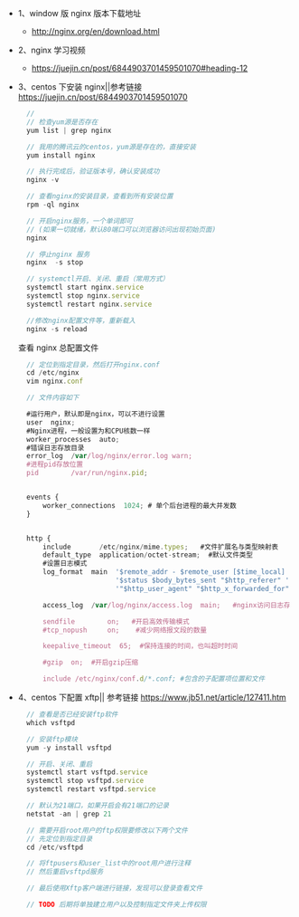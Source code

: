 - 1、window 版 nginx 版本下载地址
  - http://nginx.org/en/download.html
- 2、nginx 学习视频
  - https://juejin.cn/post/6844903701459501070#heading-12
- 3、centos 下安装 nginx||参考链接 https://juejin.cn/post/6844903701459501070

  ```javascript
    //
    // 检查yum源是否存在
    yum list | grep nginx

    // 我用的腾讯云的centos，yum源是存在的，直接安装
    yum install nginx

    // 执行完成后，验证版本号，确认安装成功
    nginx -v

    // 查看nginx的安装目录，查看到所有安装位置
    rpm -ql nginx

    // 开启nginx服务，一个单词即可
    // (如果一切就绪，默认80端口可以浏览器访问出现初始页面)
    nginx

    // 停止nginx 服务
    nginx  -s stop

    // systemctl开启、关闭、重启（常用方式）
    systemctl start nginx.service
    systemctl stop nginx.service
    systemctl restart nginx.service

    //修改nginx配置文件等，重新载入
    nginx -s reload

  ```

  查看 nginx 总配置文件

  ```javascript
    // 定位到指定目录，然后打开nginx.conf
    cd /etc/nginx
    vim nginx.conf

    // 文件内容如下

    #运行用户，默认即是nginx，可以不进行设置
    user  nginx;
    #Nginx进程，一般设置为和CPU核数一样
    worker_processes  auto;
    #错误日志存放目录
    error_log  /var/log/nginx/error.log warn;
    #进程pid存放位置
    pid        /var/run/nginx.pid;


    events {
        worker_connections  1024; # 单个后台进程的最大并发数
    }


    http {
        include       /etc/nginx/mime.types;   #文件扩展名与类型映射表
        default_type  application/octet-stream;  #默认文件类型
        #设置日志模式
        log_format  main  '$remote_addr - $remote_user [$time_local] "$request" '
                          '$status $body_bytes_sent "$http_referer" '
                          '"$http_user_agent" "$http_x_forwarded_for"';

        access_log  /var/log/nginx/access.log  main;   #nginx访问日志存放位置

        sendfile        on;   #开启高效传输模式
        #tcp_nopush     on;    #减少网络报文段的数量

        keepalive_timeout  65;  #保持连接的时间，也叫超时时间

        #gzip  on;  #开启gzip压缩

        include /etc/nginx/conf.d/*.conf; #包含的子配置项位置和文件

  ```

- 4、centos 下配置 xftp|| 参考链接 https://www.jb51.net/article/127411.htm

  ```javascript
    // 查看是否已经安装ftp软件
    which vsftpd

    // 安装ftp模块
    yum -y install vsftpd

    // 开启、关闭、重启
    systemctl start vsftpd.service
    systemctl stop vsftpd.service
    systemctl restart vsftpd.service

    // 默认为21端口，如果开启会有21端口的记录
    netstat -an | grep 21

    // 需要开启root用户的ftp权限要修改以下两个文件
    // 先定位到指定目录
    cd /etc/vsftpd

    // 将ftpusers和user_list中的root用户进行注释
    // 然后重启vsftpd服务

    // 最后使用Xftp客户端进行链接，发现可以登录查看文件

    // TODO 后期将单独建立用户以及控制指定文件夹上传权限

  ```

